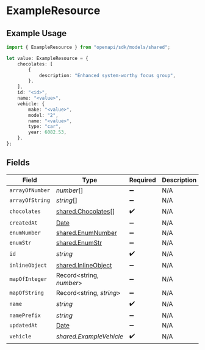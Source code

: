 # ExampleResource

## Example Usage

```typescript
import { ExampleResource } from "openapi/sdk/models/shared";

let value: ExampleResource = {
    chocolates: [
        {
            description: "Enhanced system-worthy focus group",
        },
    ],
    id: "<id>",
    name: "<value>",
    vehicle: {
        make: "<value>",
        model: "2",
        name: "<value>",
        type: "car",
        year: 6082.53,
    },
};
```

## Fields

| Field                                                                                         | Type                                                                                          | Required                                                                                      | Description                                                                                   |
| --------------------------------------------------------------------------------------------- | --------------------------------------------------------------------------------------------- | --------------------------------------------------------------------------------------------- | --------------------------------------------------------------------------------------------- |
| `arrayOfNumber`                                                                               | *number*[]                                                                                    | :heavy_minus_sign:                                                                            | N/A                                                                                           |
| `arrayOfString`                                                                               | *string*[]                                                                                    | :heavy_minus_sign:                                                                            | N/A                                                                                           |
| `chocolates`                                                                                  | [shared.Chocolates](../../../sdk/models/shared/chocolates.md)[]                               | :heavy_check_mark:                                                                            | N/A                                                                                           |
| `createdAt`                                                                                   | [Date](https://developer.mozilla.org/en-US/docs/Web/JavaScript/Reference/Global_Objects/Date) | :heavy_minus_sign:                                                                            | N/A                                                                                           |
| `enumNumber`                                                                                  | [shared.EnumNumber](../../../sdk/models/shared/enumnumber.md)                                 | :heavy_minus_sign:                                                                            | N/A                                                                                           |
| `enumStr`                                                                                     | [shared.EnumStr](../../../sdk/models/shared/enumstr.md)                                       | :heavy_minus_sign:                                                                            | N/A                                                                                           |
| `id`                                                                                          | *string*                                                                                      | :heavy_check_mark:                                                                            | N/A                                                                                           |
| `inlineObject`                                                                                | [shared.InlineObject](../../../sdk/models/shared/inlineobject.md)                             | :heavy_minus_sign:                                                                            | N/A                                                                                           |
| `mapOfInteger`                                                                                | Record<string, *number*>                                                                      | :heavy_minus_sign:                                                                            | N/A                                                                                           |
| `mapOfString`                                                                                 | Record<string, *string*>                                                                      | :heavy_minus_sign:                                                                            | N/A                                                                                           |
| `name`                                                                                        | *string*                                                                                      | :heavy_check_mark:                                                                            | N/A                                                                                           |
| `namePrefix`                                                                                  | *string*                                                                                      | :heavy_minus_sign:                                                                            | N/A                                                                                           |
| `updatedAt`                                                                                   | [Date](https://developer.mozilla.org/en-US/docs/Web/JavaScript/Reference/Global_Objects/Date) | :heavy_minus_sign:                                                                            | N/A                                                                                           |
| `vehicle`                                                                                     | *shared.ExampleVehicle*                                                                       | :heavy_check_mark:                                                                            | N/A                                                                                           |